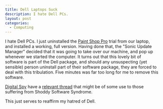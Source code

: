 ```yaml
---
title: Dell Laptops Suck
description: I hate Dell PCs.
layout: post
categories:
  - Computing
---
```

I hate Dell PCs. I just uninstalled the [Paint Shop Pro](http://corel.com/servlet/Satellite?c=Content_C1&cid=1150905725000&lc=en&pagename=uk/Layout) trial from our laptop, and installed a working, full version. Having done that, the "Sonic Update Manager" decided that it was going to take over our machine, and pop up whenever we started the computer. It turns out that this lovely bit of software is part of the Dell package, and should any unsuspecting (yet sensible) person uninstall part of their software package, they are forced to deal with this tribulation. Five minutes was far too long for me to remove this software.

[Digital Spy](http://digitalspy.co.uk) have a [relevant thread](http://forum.digitalspy.co.uk/board/showthread.php?t=339666) that might be of some use to those suffering from Shoddy Software Syndrome.

This just serves to reaffirm my hatred of Dell.
